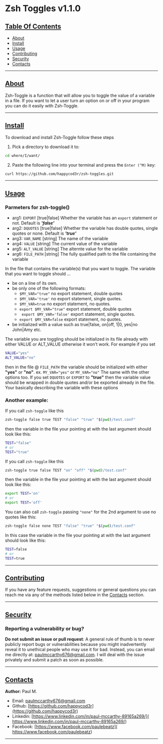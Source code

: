 # Zsh Toggles v1.1.0

## [Table Of Contents](#table_of_contents)

- [About](#about)
- [Install](#install)
- [Usage](#usage)
- [Contributing](#contributing)
- [Security](#security)
- [Contacts](#contacts)

---

## [About](#about)

Zsh-Toggle is a function that will allow you to toggle the value of a variable in a file.
If you want to let a user turn an option on or off in your program you can do it easily with Zsh-Toggle. 

--- 

## [Install](#install)

To download and install Zsh-Toggle follow these steps

1) Pick a directory to download it to:

```bash
cd where/I/want/
```

2) Paste the following line into your terminal and press the `Enter (^M)` key:

```bash
curl https://github.com/happycod3r/zsh-toggles.git
```

---

## [Usage](#usage)

### Parmeters for zsh-toggle()

- arg1: `EXPORT`     [true|false]   Whether the variable has an `export` statement or not. Default is ***'false'***
- arg2: `DQUOTES`    [true|false]   Whether the variable has double quotes, single quotes or none. Default is ***'true'***
- arg3: `VAR_NAME`   [string]       The name of the variable
- arg4: `VALUE`      [string]       The current value of the variable
- arg5: `ALT_VALUE`  [string]       The alternte value for the variable
- arg6: `FILE_PATH`  [string]       The fully qualified path to the file containing the variable

In the file that contains the variable(s) that you want to toggle.
The variable that you want to toggle should ...
- be on a line of its own.
- be only one of the following formats: 
  - `$MY_VAR="true"`             no export statement, double quotes
  - `$MY_VAR='true'`             no export statement, single quotes.
  - `$MY_VAR=true`               no export statement, no quotes.
  - `export $MY_VAR="true"`      export statement, double quotes
  - ` export $MY_VAR='false'`     export statement, single quotes.
  - `export $MY_VAR=false`       export statement, no quotes.
- be initialized with a value such as true|false, on|off, 1|0, yes|no John|Amy etc.

The variable you are toggling should be initialized in its 
file already with either VALUE or ALT_VALUE otherwise it won't work.
For example if you set

```bash
VALUE="yes"
ALT_VALUE="no" 
```

then in the file @ `FILE_PATH` the variable should be initialized 
with either **"yes"** or **"no"**. ex. `MY_VAR="yes"` or `MY_VAR="no"`
The same with the other options too. If you set `DQUOTES` or `EXPORT` to 
**"true"** then the variable value should be wrapped in double quotes
and/or be exported already in the file. Your basically describing the 
variable with these options

### Another example: 

If you call `zsh-toggle` like this

```bash
zsh-toggle false true TEST "false" "true" "$(pwd)/test.conf"
```

then the variable in the file your pointing at with the last argument should look like this:

```bash
TEST="false"
# or
TEST="true"
```

If you call `zsh-toggle` like this

```bash
zsh-toggle true false TEST "on" "off" "$(pwd)/test.conf"
```

then the variable in the file your pointing at with the last argument should look like this:

```bash
export TEST='on'
# or
export TEST='off'
```

You can also call `zsh-toggle` passing `"none"` for the 2nd argument to use no quotes like this:

```bash
zsh-toggle false none TEST "false" "true" "$(pwd)/test.conf"
```

In this case the variable in the file your pointing at with the last argument should look like this:

```bash
TEST=false
# or
TEST=true
```
---

## [Contributing](#contributing)

If you have any feature requests, suggestions or general questions you can reach me via any of the methods listed below in the [Contacts](#contacts) section.

---

## [Security](#security)

### Reporting a vulnerability or bug?

**Do not submit an issue or pull request**: A general rule of thumb is to never publicly report bugs or vulnerabilities because you might inadvertently reveal it to unethical people who may use it for bad. Instead, you can email me directly at: [paulmccarthy676@gmail.com](mailto:paulmccarthy676@gmail.com). I will deal with the issue privately and submit a patch as soon as possible.

---

## [Contacts](#contacts)

**Author:** Paul M.

* Email: [paulmccarthy676@gmail.com](mailto:paulmccarthy676@gmail.com)
* Github: [https://github.com/happycod3r](https://github.com/happycod3r)
* Linkedin: [https://www.linkedin.com/in/paul-mccarthy-89165a269/]( https://www.linkedin.com/in/paul-mccarthy-89165a269/)
* Facebook: [https://www.facebook.com/paulebeatz]( https://www.facebook.com/paulebeatz)

---
